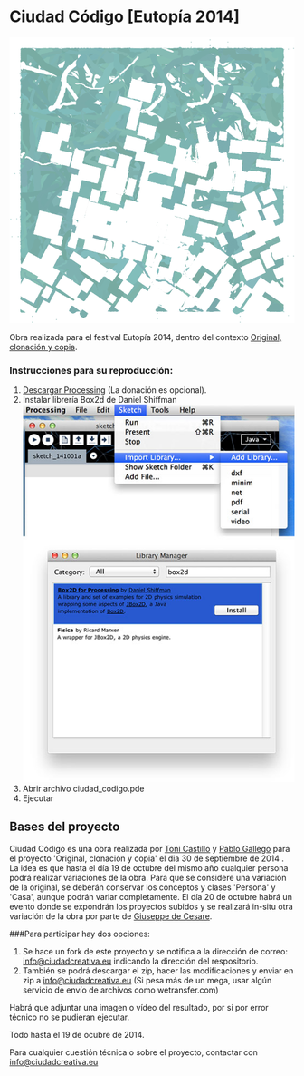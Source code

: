 Ciudad Código [Eutopía 2014]
============================

![Captura de una ejecución](/_readme_images/ejemplo_de_obra_ciudad_codigo.png?raw=true)

Obra realizada para el festival Eutopía 2014, dentro del contexto [Original, clonación y copia](http://festivaleutopia.org/creaciones-in-situ/original-clonacion-y-copia-ciudad-creativa/).

### Instrucciones para su reproducción:

1. [Descargar Processing](https://processing.org/download/) (La donación es opcional).
2. Instalar librería Box2d de Daniel Shiffman
![Menú Sketch, add library, box2d](/_readme_images/instalar_libreria_box2d.jpg?raw=true)
3. Abrir archivo ciudad_codigo.pde
4. Ejecutar

## Bases del proyecto

Ciudad Código es una obra realizada por [Toni Castillo](http://tonicastillo.com) y [Pablo Gallego](http://lawebdee.com) para el proyecto 'Original, clonación y copia' el dia 30 de septiembre de 2014 . La idea es que hasta el día 19 de octubre del mismo año cualquier persona podrá realizar variaciones de la obra. Para que se considere una variación de la original, se deberán conservar los conceptos y clases 'Persona' y 'Casa', aunque podrán variar completamente. El día 20 de octubre habrá un evento donde se expondrán los proyectos subidos y se realizará in-situ otra variación de la obra por parte de [Giuseppe de Cesare](giuseppedecesare.com).

###Para participar hay dos opciones:

1. Se hace un fork de este proyecto y se notifica a la dirección de correo: info@ciudadcreativa.eu indicando la dirección del respositorio.
2. También se podrá descargar el zip, hacer las modificaciones y enviar en zip a info@ciudadcreativa.eu (Si pesa más de un mega, usar algún servicio de envío de archivos como wetransfer.com)

Habrá que adjuntar una imagen o vídeo del resultado, por si por error técnico no se pudieran ejecutar.

Todo hasta el 19 de ocubre de 2014.

Para cualquier cuestión técnica o sobre el proyecto, contactar con info@ciudadcreativa.eu